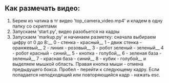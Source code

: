## Как размечать видео:
1. Берем из чатика в тг видео 'top_camera_video.mp4' и кладем в одну папку со скриптами
2. Запускаем 'start.py', видео разобьется на кадры
3. Запускаем 'markup.py' и начинаем разметку: сначала выбираем цифру от 0 до 8:__
0 - стенка - красный__
1 - движ стенка - оранжевый__
2 - линия - розовый__
3 - робот зеленый - зеленый__
4 - робот красный - синий__
5 - кнопка - голубой__
6 - зеленая база - зеленый__
7 - красная база - синий__
8 - кубик - голубой__
и выделяем мышкой область. Правая кнопка мыши - отмена предыдущего бокса. Пробел - перейти к следующему кадру.
Если попадается неподходящий или повторяющийся кадр - нажать esc.
